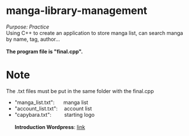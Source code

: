 # manga-library-management
*Purpose: Practice*<br>
Using C++ to create an application to store manga list, can search manga by name, tag, author...<br><br>
**The program file is "final.cpp".**
# Note
The .txt files must be put in the same folder with the final.cpp<br>
- "manga_list.txt":&emsp;&ensp; manga list
- "account_list.txt":&emsp; account list
- "capybara.txt":&emsp;&emsp;&nbsp; starting logo<br><br>
**Introduction Wordpress**: [link](https://bmeelearning.wordpress.com/2023/12/02/20231-et2031-144112-nhom-09/)


